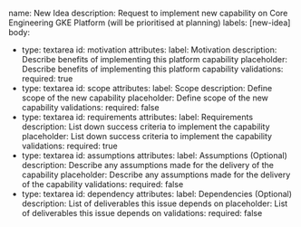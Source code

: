 name: New Idea
description: Request to implement new capability on Core Engineering GKE Platform (will be prioritised
  at planning)
labels: [new-idea]
body:
  - type: textarea
    id: motivation
    attributes:
      label: Motivation
      description: Describe benefits of implementing this platform capability
      placeholder: Describe benefits of implementing this platform capability
    validations:
      required: true
  - type: textarea
    id: scope
    attributes:
      label: Scope
      description: Define scope of the new capability
      placeholder: Define scope of the new capability
    validations:
      required: false
  - type: textarea
    id: requirements
    attributes:
      label: Requirements
      description: List down success criteria to implement the capability
      placeholder: List down success criteria to implement the capability
    validations:
      required: true
  - type: textarea
    id: assumptions
    attributes:
      label: Assumptions (Optional)
      description: Describe any assumptions made for the delivery of the capability
      placeholder: Describe any assumptions made for the delivery of the capability
    validations:
      required: false
  - type: textarea
    id: dependency
    attributes:
      label: Dependencies (Optional)
      description: List of deliverables this issue depends on
      placeholder: List of deliverables this issue depends on
    validations:
      required: false
